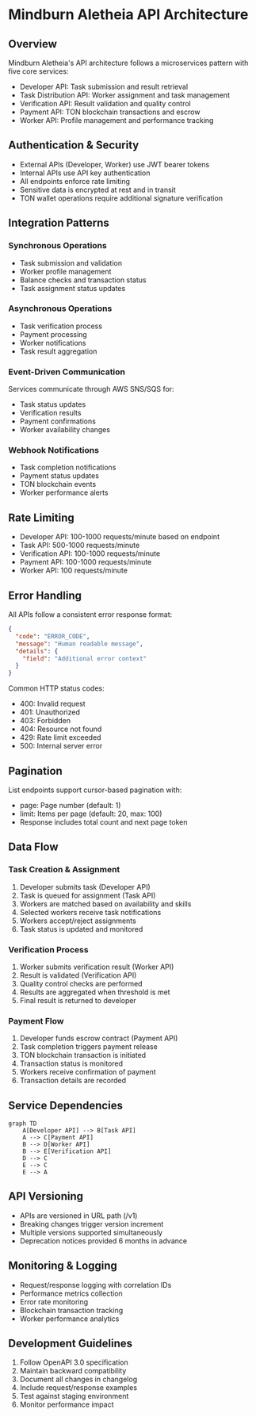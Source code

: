 # Mindburn Aletheia API Architecture

## Overview
Mindburn Aletheia's API architecture follows a microservices pattern with five core services:
- Developer API: Task submission and result retrieval
- Task Distribution API: Worker assignment and task management
- Verification API: Result validation and quality control
- Payment API: TON blockchain transactions and escrow
- Worker API: Profile management and performance tracking

## Authentication & Security
- External APIs (Developer, Worker) use JWT bearer tokens
- Internal APIs use API key authentication
- All endpoints enforce rate limiting
- Sensitive data is encrypted at rest and in transit
- TON wallet operations require additional signature verification

## Integration Patterns

### Synchronous Operations
- Task submission and validation
- Worker profile management
- Balance checks and transaction status
- Task assignment status updates

### Asynchronous Operations
- Task verification process
- Payment processing
- Worker notifications
- Task result aggregation

### Event-Driven Communication
Services communicate through AWS SNS/SQS for:
- Task status updates
- Verification results
- Payment confirmations
- Worker availability changes

### Webhook Notifications
- Task completion notifications
- Payment status updates
- TON blockchain events
- Worker performance alerts

## Rate Limiting
- Developer API: 100-1000 requests/minute based on endpoint
- Task API: 500-1000 requests/minute
- Verification API: 100-1000 requests/minute
- Payment API: 100-1000 requests/minute
- Worker API: 100 requests/minute

## Error Handling
All APIs follow a consistent error response format:
```json
{
  "code": "ERROR_CODE",
  "message": "Human readable message",
  "details": {
    "field": "Additional error context"
  }
}
```

Common HTTP status codes:
- 400: Invalid request
- 401: Unauthorized
- 403: Forbidden
- 404: Resource not found
- 429: Rate limit exceeded
- 500: Internal server error

## Pagination
List endpoints support cursor-based pagination with:
- page: Page number (default: 1)
- limit: Items per page (default: 20, max: 100)
- Response includes total count and next page token

## Data Flow

### Task Creation & Assignment
1. Developer submits task (Developer API)
2. Task is queued for assignment (Task API)
3. Workers are matched based on availability and skills
4. Selected workers receive task notifications
5. Workers accept/reject assignments
6. Task status is updated and monitored

### Verification Process
1. Worker submits verification result (Worker API)
2. Result is validated (Verification API)
3. Quality control checks are performed
4. Results are aggregated when threshold is met
5. Final result is returned to developer

### Payment Flow
1. Developer funds escrow contract (Payment API)
2. Task completion triggers payment release
3. TON blockchain transaction is initiated
4. Transaction status is monitored
5. Workers receive confirmation of payment
6. Transaction details are recorded

## Service Dependencies
```mermaid
graph TD
    A[Developer API] --> B[Task API]
    A --> C[Payment API]
    B --> D[Worker API]
    B --> E[Verification API]
    D --> C
    E --> C
    E --> A
```

## API Versioning
- APIs are versioned in URL path (/v1)
- Breaking changes trigger version increment
- Multiple versions supported simultaneously
- Deprecation notices provided 6 months in advance

## Monitoring & Logging
- Request/response logging with correlation IDs
- Performance metrics collection
- Error rate monitoring
- Blockchain transaction tracking
- Worker performance analytics

## Development Guidelines
1. Follow OpenAPI 3.0 specification
2. Maintain backward compatibility
3. Document all changes in changelog
4. Include request/response examples
5. Test against staging environment
6. Monitor performance impact 